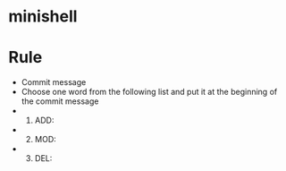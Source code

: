 # minishell

# Rule
* Commit message
*   Choose one word from the following list and put it at the beginning of the commit message
*   1. ADD:
*    2. MOD:
*    3. DEL:
  
